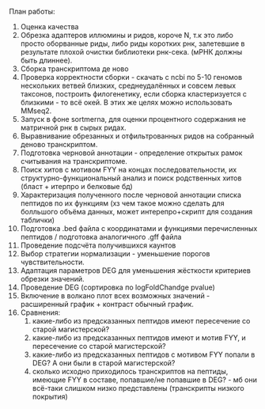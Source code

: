 План работы:
1. Оценка качества
2. Обрезка адаптеров иллюмины и ридов, короче N, т.к это либо просто оборванные риды, либо риды коротких рнк, залетевшие в результате плохой очистки библиотеки рнк-сека. (мРНК должны быть длиннее).
3. Сборка транскриптома де ново
4. Проверка корректности сборки - скачать с ncbi по 5-10 геномов нескольких ветвей близких, среднеудалённых и совсем левых таксонов, построить филогенетику, если сборка кластеризуется с близкими - то всё окей. В этих же целях можно использовать MMseq2.
5. Запуск в фоне sortmerna, для оценки процентного содержания не матричной рнк в сырых ридах.
6. Выравнивание обрезанных и отфильтрованных ридов на собранный деново транскриптом.
7. Подготовка черновой аннотации - определение открытых рамок считывания на транскриптоме.
8. Поиск хитов с мотивом FYY на концах последовательности, их структурно-функциональный анализ и поиск родственных хитов (бласт + итерпро и белковые бд)
9. Характеризация полученного после черновой аннотации списка пептидов по их функциям (хз чем такое можно сделать для болльшого объёма данных, может интерепро+скрипт для создания таблички)
10. Подготовка .bed файла с координатами и функциями перечисленных пептидов / подготовка аналогичного .gff файла
11. Проведение подсчёта получившихся каунтов
12. Выбор стратегии нормализации - уменьшение порогов чувствительности.
13. Адаптация параметров DEG для уменьшения жёсткости критериев обрезки значений.
14. Проведение DEG (сортировка по logFoldChandge pvalue)
15. Включение в волкано плот всех возможных значений - расширенный график + контраст обычный график.
16. Сравнения:
      1) какие-либо из предсказанных пептидов имеют пересечение со старой магистерской?
      2) какие-либо из предсказанных пептидов имеют и мотив FYY, и пересечение со старой магистерской?
      3) какие-либо из предсказанных пептидов с мотивом FYY попали в DEG? А они были в старой магистерской?
      4) сколько исходно приходилось транскриптов на пептиды, имеющие FYY в составе, попавшие/не попавшие в DEG? - мб они всё-таки слишком низко представлены (транскрипты низкого покрытия)
